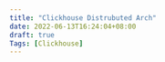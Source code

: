 ```yaml
---
title: "Clickhouse Distrubuted Arch"
date: 2022-06-13T16:24:04+08:00
draft: true
Tags: [Clickhouse]
---
```



